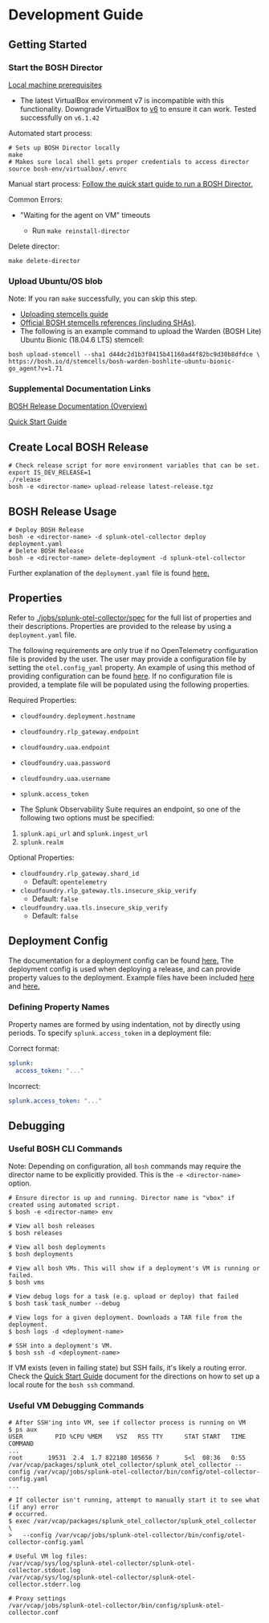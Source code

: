 # Development Guide

## Getting Started

### Start the BOSH Director

[Local machine prerequisites](https://bosh.io/docs/quick-start/#prerequisites)
- The latest VirtualBox environment v7 is incompatible with this
  functionality. Downgrade VirtualBox to [v6](https://www.virtualbox.org/wiki/Download_Old_Builds_6_1) to
  ensure it can work. Tested successfully on `v6.1.42`


Automated start process:
```shell
# Sets up BOSH Director locally
make
# Makes sure local shell gets proper credentials to access director
source bosh-env/virtualbox/.envrc
```

Manual start process:
[Follow the quick start guide to run a BOSH Director.](https://bosh.io/docs/quick-start/)

Common Errors:
- "Waiting for the agent on VM" timeouts

  - Run ```make reinstall-director```

Delete director:
```shell
make delete-director
```
### Upload Ubuntu/OS blob

Note: If you ran ```make``` successfully, you can skip this step.

- [Uploading stemcells guide](https://bosh.io/docs/uploading-stemcells/)
- [Official BOSH stemcells references (including SHAs)](https://bosh.io/stemcells).
- The following is an example command to upload the Warden (BOSH Lite) Ubuntu Bionic (18.04.6 LTS) stemcell:

```shell
bosh upload-stemcell --sha1 d44dc2d1b3f8415b41160ad4f82bc9d30b8dfdce \
https://bosh.io/d/stemcells/bosh-warden-boshlite-ubuntu-bionic-go_agent?v=1.71
````

### Supplemental Documentation Links

[BOSH Release Documentation (Overview)](https://bosh.io/docs/create-release/)

[Quick Start Guide](https://bosh.io/docs/bosh-lite/)

## Create Local BOSH Release

```shell
# Check release script for more environment variables that can be set.
export IS_DEV_RELEASE=1
./release
bosh -e <director-name> upload-release latest-release.tgz
```

## BOSH Release Usage

```shell
# Deploy BOSH Release
bosh -e <director-name> -d splunk-otel-collector deploy deployment.yaml
# Delete BOSH Release
bosh -e <director-name> delete-deployment -d splunk-otel-collector
```
Further explanation of the `deployment.yaml` file is found [here.](#deployment-config)

## Properties

Refer to [./jobs/splunk-otel-collector/spec](jobs/splunk-otel-collector/spec) for the full list of properties
and their descriptions. Properties are provided to the release by using a `deployment.yaml` file.

The following requirements are only true if no OpenTelemetry configuration file is provided
by the user. The user may provide a configuration file by setting the `otel.config_yaml` property.
An example of using this method of providing configuration can be found
[here](./example/custom_config_deployment.yaml).
If no configuration file is provided, a template file will be populated using the following properties.

Required Properties:

- `cloudfoundry.deployment.hostname`
- `cloudfoundry.rlp_gateway.endpoint`
- `cloudfoundry.uaa.endpoint`
- `cloudfoundry.uaa.password`
- `cloudfoundry.uaa.username`
- `splunk.access_token`

- The Splunk Observability Suite requires an endpoint, so one of the following two options must be
  specified:
1) `splunk.api_url` and `splunk.ingest_url`
2) `splunk.realm`

Optional Properties:

- `cloudfoundry.rlp_gateway.shard_id`
    - Default: `opentelemetry`
- `cloudfoundry.rlp_gateway.tls.insecure_skip_verify`
    - Default: `false`
- `cloudfoundry.uaa.tls.insecure_skip_verify`
    - Default: `false`

## Deployment Config

The documentation for a deployment config can be found [here.](https://bosh.io/docs/manifest-v2/)
The deployment config is used when deploying a release, and can provide property values to the deployment.
Example files have been included [here](./example/deployment.yaml) and
[here.](./example/custom_config_deployment.yaml)

### Defining Property Names
Property names are formed by using indentation, not by directly using periods.
To specify `splunk.access_token` in a deployment file:

Correct format:
```yaml
splunk:
  access_token: "..."
```
Incorrect:
```yaml
splunk.access_token: "..."
```

## Debugging

### Useful BOSH CLI Commands
Note: Depending on configuration, all `bosh` commands may require the director name to be explicitly provided.
This is the `-e <director-name>` option.
```shell
# Ensure director is up and running. Director name is "vbox" if created using automated script.
$ bosh -e <director-name> env

# View all bosh releases
$ bosh releases

# View all bosh deployments
$ bosh deployments

# View all bosh VMs. This will show if a deployment's VM is running or failed.
$ bosh vms

# View debug logs for a task (e.g. upload or deploy) that failed
$ bosh task task_number --debug

# View logs for a given deployment. Downloads a TAR file from the deployment.
$ bosh logs -d <deployment-name>

# SSH into a deployment's VM.
$ bosh ssh -d <deployment-name>
```
If VM exists (even in failing state) but SSH fails, it's likely a routing error.
Check the [Quick Start Guide](https://bosh.io/docs/bosh-lite/) document for the directions
on how to set up a local route for the `bosh ssh` command.

### Useful VM Debugging Commands

```shell
# After SSH'ing into VM, see if collector process is running on VM
$ ps aux
USER         PID %CPU %MEM    VSZ   RSS TTY      STAT START   TIME COMMAND
...
root       19531  2.4  1.7 822180 105656 ?       S<l  08:36   0:55 /var/vcap/packages/splunk_otel_collector/splunk_otel_collector --config /var/vcap/jobs/splunk-otel-collector/bin/config/otel-collector-config.yaml
...

# If collector isn't running, attempt to manually start it to see what (if any) error
# occurred.
$ exec /var/vcap/packages/splunk_otel_collector/splunk_otel_collector \
>   --config /var/vcap/jobs/splunk-otel-collector/bin/config/otel-collector-config.yaml

# Useful VM log files:
/var/vcap/sys/log/splunk-otel-collector/splunk-otel-collector.stdout.log
/var/vcap/sys/log/splunk-otel-collector/splunk-otel-collector.stderr.log

# Proxy settings
/var/vcap/jobs/splunk-otel-collector/bin/config/splunk-otel-collector.conf
```
